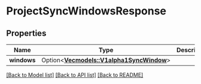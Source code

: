 # ProjectSyncWindowsResponse

## Properties

Name | Type | Description | Notes
------------ | ------------- | ------------- | -------------
**windows** | Option<[**Vec<models::V1alpha1SyncWindow>**](v1alpha1SyncWindow.md)> |  | [optional]

[[Back to Model list]](../README.md#documentation-for-models) [[Back to API list]](../README.md#documentation-for-api-endpoints) [[Back to README]](../README.md)


